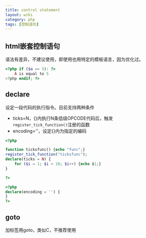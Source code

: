 ```yaml
---
title: control statement
layout: wiki
category: php
tags: [控制语句]
---
```


## html嵌套控制语句

语法有差异，不建议使用，即使用也用特定的模板语言，因为优化过。

```php
<?php if ($a == 5): ?>
	A is equal to 5
<?php endif; ?>
```

## declare

设定一段代码的执行指令。目前支持两种条件

* ticks=N，{}内执行N条低级OPCODE代码后，触发`register_tick_function()`注册的函数
* encoding=''，设定{}内为指定的编码

```php
<?php

function ticksfunc() {echo "func";}
register_tick_function("ticksfunc");
declare(ticks = N) {
	for ($i = 1; $i < 10; $i++) {echo $1;}
}

?>
```

```php
<?php
declare(encoding = '') {
}
?>
```

## goto

加标签用goto，类似C，不推荐使用